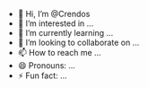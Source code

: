 - 👋 Hi, I’m @Crendos
- 👀 I’m interested in ...
- 🌱 I’m currently learning ...
- 💞️ I’m looking to collaborate on ...
- 📫 How to reach me ...
- 😄 Pronouns: ...
- ⚡ Fun fact: ...

<!---
Crendos/Crendos is a ✨ special ✨ repository because its `README.md` (this file) appears on your GitHub profile.
You can click the Preview link to take a look at your changes.
--->
